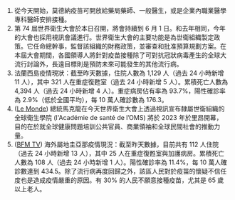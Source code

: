 1. 從今天開始，莫德納疫苗可開放給藥局藥師、一般醫生，或是企業內職業醫學專科醫師安排接種。
1. 第 74 屆世界衛生大會於本日召開，將會持續到 6 月 1 日。和去年相同，今年的大會也採用視訊會議進行。世界衛生大會的主要功能是為世衛組織製定政策。它任命總幹事，監督該組織的財務政策，並審查和批准預算規劃方案。在本屆大會期間，各國領導人將針對疫苗接種除了可對抗冠狀病毒產生的全球大流行討論外，長遠目標則是預防未來可能發生的其他流行病。
1. 法蘭西島疫情現狀：截至昨天數據，住院人數為 1,129 人（過去 24 小時新增 11 人），其中 321 人在重症復甦室（過去 24 小時新增 5 人）。累積死亡人數為 4,394 人（過去 24 小時新增 4 人）。重症病房佔有率為 93.7%，陽性確診率為 2.9%（低於全國平均），每 10 萬人確診數為 176.3。
1. ([Le Monde](https://bit.ly/3fe1lky)) 總統馬克龍在今天世界衛生大會上透過視訊宣布隸屬世衛組織的全球衛生學院 (l'Académie de santé de l’OMS) 將於 2023 年於里昂開幕，目的在於就全球健康問題培訓公共官員、商業領袖和全球民間社會的推動力量。
1. ([BFM TV](https://bit.ly/2RHQh6q)) 海外屬地圭亞那疫情現況：截至昨天數據，目前共有 112 人住院（過去 24 小時新增 13 人），其中 25 人在重症復甦室與加護病房。累積死亡人數為 108 人（過去 24 小時新增 1 人）。陽性確診率為 11.4%，每 10 萬人確診數達到 434.5。除了流行病再度回歸之外，該區人民對於疫苗的懷疑不信任度也是造成疫情嚴重的原因。有 30% 的人民不願意接種疫苗，尤其是 65 歲以上老人。
